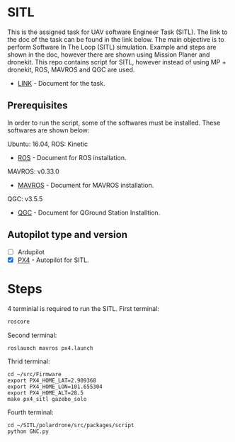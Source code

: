 # SITL
This is the assigned task for UAV software Engineer Task (SITL). The link to the doc of the task can be found in the link below. The main objective is to perform Software In The Loop (SITL) simulation. Example and steps are shown in the doc, however there are shown using Mission Planer and dronekit.
This repo contains script for SITL, however instead of using MP + dronekit, ROS, MAVROS and QGC are used.

* [LINK](https://docs.google.com/document/d/1pH_aj5hL5RaRzuzeWXZFK4SGmJOqAFgBG_7zk75i9Tk/edit) - Document for the task.

## Prerequisites
In order to run the script, some of the softwares must be installed. These softwares are shown below:

Ubuntu: 16.04, ROS: Kinetic
* [ROS](http://wiki.ros.org/kinetic/Installation/Ubuntu) - Document for ROS installation.

MAVROS: v0.33.0
* [MAVROS](https://github.com/mavlink/mavros/tree/master/mavros#installation) - Document for MAVROS installation.

QGC: v3.5.5
* [QGC](https://docs.qgroundcontrol.com/en/getting_started/download_and_install.html) - Document for QGround Station Installtion.

## Autopilot type and version
- [ ] Ardupilot
- [X] [PX4](https://github.com/PX4/Firmware.git) - Autopilot for SITL.

# Steps
4 terminial is required to run the SITL.
First terminal:
```python
roscore
```
Second terminal:
```
roslaunch mavros px4.launch 
```
Thrid terminal:
```
cd ~/src/Firmware
export PX4_HOME_LAT=2.909368
export PX4_HOME_LON=101.655304
export PX4_HOME_ALT=28.5
make px4_sitl gazebo_solo
```
Fourth terminal:
```
cd ~/SITL/polardrone/src/packages/script
python GNC.py
```

